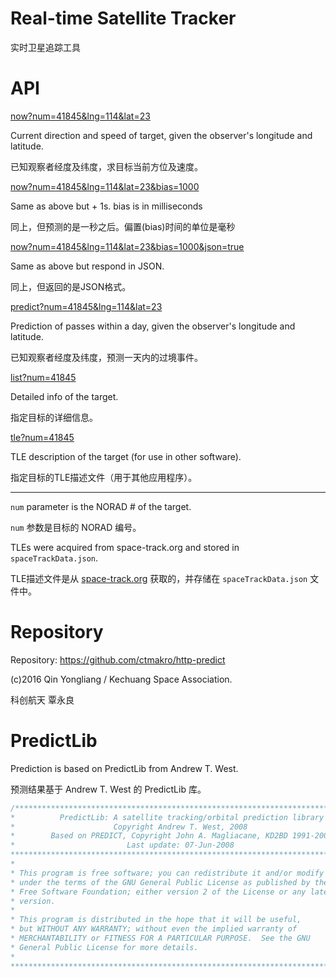 # Real-time Satellite Tracker

  实时卫星追踪工具

# API

[now?num=41845&lng=114&lat=23](now?num=41845&lng=114&lat=23)

Current direction and speed of target, given the observer's longitude and latitude.

已知观察者经度及纬度，求目标当前方位及速度。

[now?num=41845&lng=114&lat=23&bias=1000](now?num=41845&lng=114&lat=23&bias=1000)

Same as above but + 1s. bias is in milliseconds

同上，但预测的是一秒之后。偏置(bias)时间的单位是毫秒

[now?num=41845&lng=114&lat=23&bias=1000&json=true](now?num=41845&lng=114&lat=23&bias=1000&json=true)

Same as above but respond in JSON.

同上，但返回的是JSON格式。

[predict?num=41845&lng=114&lat=23](predict?num=41845&lng=114&lat=23)

Prediction of passes within a day, given the observer's longitude and latitude.

已知观察者经度及纬度，预测一天内的过境事件。

[list?num=41845](list?num=41845)

Detailed info of the target.

指定目标的详细信息。

[tle?num=41845](tle?num=41845)

TLE description of the target (for use in other software).

指定目标的TLE描述文件（用于其他应用程序）。

----

`num` parameter is the NORAD # of the target.

`num` 参数是目标的 NORAD 编号。

TLEs were acquired from space-track.org and stored in `spaceTrackData.json`.

TLE描述文件是从 [space-track.org](//space-track.org) 获取的，并存储在 `spaceTrackData.json` 文件中。

# Repository

Repository: <https://github.com/ctmakro/http-predict>

(c)2016 Qin Yongliang / Kechuang Space Association.

科创航天 覃永良

# PredictLib

Prediction is based on PredictLib from Andrew T. West.

预测结果基于 Andrew T. West 的 PredictLib 库。

```c
/****************************************************************************
*          PredictLib: A satellite tracking/orbital prediction library      *
*                      Copyright Andrew T. West, 2008                       *
*        Based on PREDICT, Copyright John A. Magliacane, KD2BD 1991-2002    *
*                         Last update: 07-Jun-2008                          *
*****************************************************************************
*                                                                           *
* This program is free software; you can redistribute it and/or modify it   *
* under the terms of the GNU General Public License as published by the     *
* Free Software Foundation; either version 2 of the License or any later    *
* version.                                                                  *
*                                                                           *
* This program is distributed in the hope that it will be useful,           *
* but WITHOUT ANY WARRANTY; without even the implied warranty of            *
* MERCHANTABILITY or FITNESS FOR A PARTICULAR PURPOSE.  See the GNU         *
* General Public License for more details.                                  *
*                                                                           *
*****************************************************************************/
```
